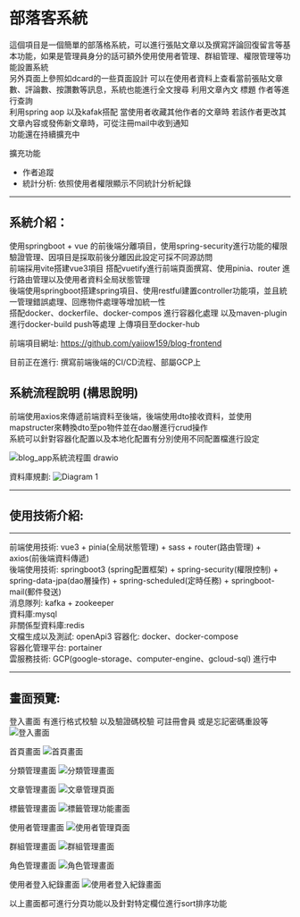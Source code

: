 # 部落客系統
這個項目是一個簡單的部落格系統，可以進行張貼文章以及撰寫評論回復留言等基本功能，如果是管理員身分的話可額外使用使用者管理、群組管理、權限管理等功能設置系統 <br>
另外頁面上參照如dcard的一些頁面設計 可以在使用者資料上查看當前張貼文章數、評論數、按讚數等訊息，系統也能進行全文搜尋 利用文章內文 標題 作者等進行查詢 <br>
利用spring aop 以及kafak搭配 當使用者收藏其他作者的文章時 若該作者更改其文章內容或發佈新文章時，可從注冊mail中收到通知 <br>
功能還在持續擴充中

擴充功能
- 作者追蹤
- 統計分析: 依照使用者權限顯示不同統計分析紀錄

<hr>

## 系統介紹：
使用springboot + vue 的前後端分離項目，使用spring-security進行功能的權限驗證管理、因項目是採取前後分離因此設定可採不同源訪問 <br>
前端採用vite搭建vue3項目 搭配vuetify進行前端頁面撰寫、使用pinia、router 進行路由管理以及使用者資料全局狀態管理 <br>
後端使用springboot搭建spring項目、使用restful建置controller功能項，並且統一管理錯誤處理、回應物件處理等增加統一性 <br>
搭配docker、dockerfile、docker-compos 進行容器化處理 以及maven-plugin 進行docker-build push等處理 上傳項目至docker-hub <br>

前端項目網址: https://github.com/yaiiow159/blog-frontend

目前正在進行: 撰寫前端後端的CI/CD流程、部屬GCP上 <br>

## 系統流程說明 (構思說明)
前端使用axios來傳遞前端資料至後端，後端使用dto接收資料，並使用mapstructer來轉換dto至po物件並在dao層進行crud操作<br>
系統可以針對容器化配置以及本地化配置有分別使用不同配置檔進行設定

![blog_app系統流程圖 drawio](https://github.com/yaiiow159/Blog_app/assets/39752246/1396dde9-fd7b-4541-b3d4-f99ef3df579f)

資料庫規劃:
![Diagram 1](https://github.com/yaiiow159/Blog_app/assets/39752246/d73d894b-28b6-4dd0-9bc1-437d94935b34)

---------------------------------------------------------------------------------------------------------------------
## 使用技術介紹:
<hr>

前端使用技術: vue3 + pinia(全局狀態管理) + sass + router(路由管理) + axios(前後端資料傳遞) <br>
後端使用技術: springboot3 (spring配置框架) + spring-security(權限控制) + spring-data-jpa(dao層操作) + spring-scheduled(定時任務) + springboot-mail(郵件發送)<br>
消息隊列: kafka + zookeeper <br>
資料庫:mysql <br>
非關係型資料庫:redis <br>
文檔生成以及測試: openApi3
容器化: docker、docker-compose <br>
容器化管理平台: portainer <br>
雲服務技術: GCP(google-storage、computer-engine、gcloud-sql) 進行中

---------------------------------------------------------------------------------------------------------------------
## 畫面預覽:
登入畫面
有進行格式校驗 以及驗證碼校驗 可註冊會員 或是忘記密碼重設等
![登入畫面](https://github.com/yaiiow159/Blog_app/assets/39752246/34bf10dc-8c86-48c1-ad94-189ddfa007ce)

首頁畫面
![首頁畫面](https://github.com/yaiiow159/Blog_app/assets/39752246/8c9f2caf-6736-4531-bf9c-f82c3b2c01a3)

分類管理畫面
![分類管理畫面](https://github.com/yaiiow159/Blog_app/assets/39752246/60b99972-dacc-4f43-955c-5fcf680e1910)

文章管理畫面
![文章管理頁面](https://github.com/yaiiow159/Blog_app/assets/39752246/12a6a4d5-4c1a-4d26-bd4f-5d8e0d9da260)

標籤管理畫面
![標籤管理功能畫面](https://github.com/yaiiow159/Blog_app/assets/39752246/64e39bbd-aa99-4c9c-9d26-c08512e670c8)

使用者管理畫面
![使用者管理頁面](https://github.com/yaiiow159/Blog_app/assets/39752246/17ca940a-682e-45c4-9541-43e33bbe9725)

群組管理畫面
![群組管理畫面](https://github.com/yaiiow159/Blog_app/assets/39752246/75c94218-3e9a-4e0f-8f91-cbfde0c969bf)

角色管理畫面
![角色管理畫面](https://github.com/yaiiow159/Blog_app/assets/39752246/4a062437-2626-43bc-8e9b-1fe12767601f)

使用者登入紀錄畫面
![使用者登入紀錄畫面](https://github.com/yaiiow159/Blog_app/assets/39752246/e3477767-c5ca-471d-8877-820126fb150d)

以上畫面都可進行分頁功能以及針對特定欄位進行sort排序功能




